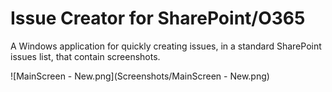 # Issue Creator for SharePoint/O365
A Windows application for quickly creating issues, in a standard SharePoint issues list, that contain screenshots.

![MainScreen - New.png](Screenshots/MainScreen - New.png)



